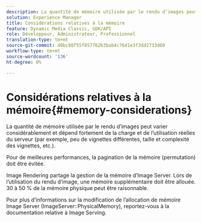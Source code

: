 ```yaml
---
description: La quantité de mémoire utilisée par le rendu d’images peut varier considérablement et dépend fortement de la charge et de l’utilisation réelles du serveur (par exemple, peu de vignettes différentes, taille et complexité des vignettes, etc.).
solution: Experience Manager
title: Considérations relatives à la mémoire
feature: Dynamic Media Classic, SDK/API
role: Développeur, Administrateur, Professionnel
translation-type: tm+mt
source-git-commit: d0bc88f55f857762b3bab4c76d1e3f3dd2733d60
workflow-type: tm+mt
source-wordcount: '136'
ht-degree: 0%

---
```



# Considérations relatives à la mémoire{#memory-considerations}

La quantité de mémoire utilisée par le rendu d’images peut varier considérablement et dépend fortement de la charge et de l’utilisation réelles du serveur (par exemple, peu de vignettes différentes, taille et complexité des vignettes, etc.).

Pour de meilleures performances, la pagination de la mémoire (permutation) doit être évitée.

Image Rendering partage la gestion de la mémoire d’Image Server. Lors de l’utilisation du rendu d’image, une mémoire supplémentaire doit être allouée. 30 à 50 % de la mémoire physique peut être raisonnable.

Pour plus d’informations sur la modification de l’allocation de mémoire Image Server (ImageServer::PhysicalMemory), reportez-vous à la documentation relative à Image Serving.

